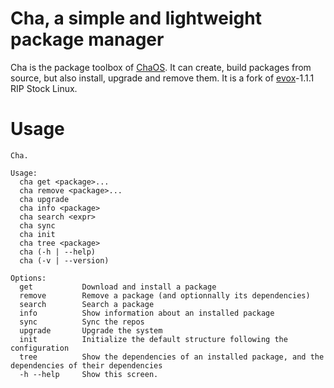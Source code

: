 # Cha, a simple and lightweight package manager

Cha is the package toolbox of [ChaOS](). It can create, build packages from source, but also install, upgrade and remove them.
It is a fork of [evox](https://github/stock-linux/evox)-1.1.1 RIP Stock Linux.

# Usage

```
Cha.

Usage:
  cha get <package>...
  cha remove <package>...
  cha upgrade
  cha info <package>
  cha search <expr>
  cha sync
  cha init
  cha tree <package>
  cha (-h | --help)
  cha (-v | --version)

Options:
  get           Download and install a package
  remove        Remove a package (and optionnally its dependencies)
  search        Search a package
  info          Show information about an installed package
  sync          Sync the repos
  upgrade       Upgrade the system
  init          Initialize the default structure following the configuration
  tree          Show the dependencies of an installed package, and the dependencies of their dependencies
  -h --help     Show this screen.
```
